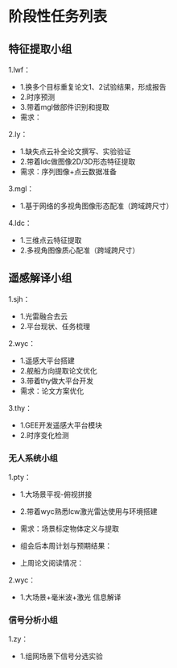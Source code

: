 # 阶段性任务列表
## 特征提取小组
1.lwf：  
  - 1.换多个目标重复论文1、2试验结果，形成报告
  - 2.时序预测
  - 3.带着mgl做部件识别和提取
  - 需求：
  
2.ly：   
  - 1.缺失点云补全论文撰写、实验验证
  - 2.带着ldc做图像2D/3D形态特征提取
  - 需求：序列图像+点云数据准备

3.mgl：     
  - 1.基于网络的多视角图像形态配准（跨域跨尺寸）

4.ldc：      
  - 1.三维点云特征提取
  - 2.多视角图像质心配准（跨域跨尺寸）
## 遥感解译小组
1.sjh：   
  - 1.光雷融合去云
  - 2.平台现状、任务梳理
          
2.wyc：    
  - 1.遥感大平台搭建
  - 2.舰船方向提取论文优化
  - 3.带着thy做大平台开发
  - 需求：论文方案优化        

3.thy：   
  - 1.GEE开发遥感大平台模块
  - 2.时序变化检测

### 无人系统小组
1.pty：   
  - 1.大场景平视-俯视拼接
  - 2.带着wyc熟悉lcw激光雷达使用与环境搭建
  - 需求：场景标定物体定义与提取   

  - 组会后本周计划与预期结果：
  - 上周论文阅读情况：



  
2.wyc：  
  - 1.大场景+毫米波+激光 信息解译

### 信号分析小组
1.zy：    
  - 1.组网场景下信号分选实验



